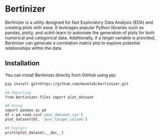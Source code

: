 # Bertinizer

Bertinizer is a utility designed for fast Exploratory Data Analysis (EDA) and creating plots with ease. It leverages popular Python libraries such as pandas, plotly, and scikit-learn to automate the generation of plots for both numerical and categorical data. Additionally, if a target variable is provided, Bertinizer can generate a correlation matrix plot to explore potential relationships within the data.

## Installation

You can install Bertinizer directly from GitHub using pip:

```bash
pip install git+https://github.com/monolok/bertinizer.git

## Importing
from bertinizer.files import plot_dataset

## Using
import pandas as pd
df = pd.read_csv('your_dataset.csv')
plot_dataset(df, 'your_target_column')

## Explain
print(plot_dataset.__doc__)